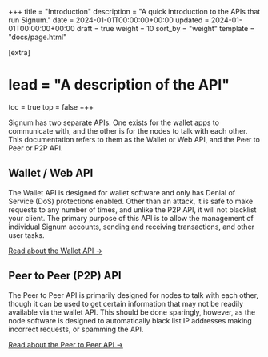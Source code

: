 +++
title = "Introduction"
description = "A quick introduction to the APIs that run Signum."
date = 2024-01-01T00:00:00+00:00
updated = 2024-01-01T00:00:00+00:00
draft = true
weight = 10
sort_by = "weight"
template = "docs/page.html"

[extra]
# lead = "A description of the API"
toc = true
top = false
+++

Signum has two separate APIs. One exists for the wallet apps to communicate
with, and the other is for the nodes to talk with each other. This documentation
refers to them as the Wallet or Web API, and the Peer to Peer or P2P API.

## Wallet / Web API

The Wallet API is designed for wallet software and only has Denial of Service (DoS)
protections enabled. Other than an attack, it is safe to make requests to any number
of times, and unlike the P2P API, it will not blacklist your client. The primary
purpose of this API is to allow the management of individual Signum accounts,
sending and receiving transactions, and other user tasks.

[Read about the Wallet API →](../wallet.md)

## Peer to Peer (P2P) API

The Peer to Peer API is primarily designed for nodes to talk with each other,
though it can be used to get certain information that may not be readily available via
the wallet API. This should be done sparingly, however, as the node software is designed
to automatically black list IP addresses making incorrect requests, or spamming
the API.

[Read about the Peer to Peer API →](../p2p.md)
